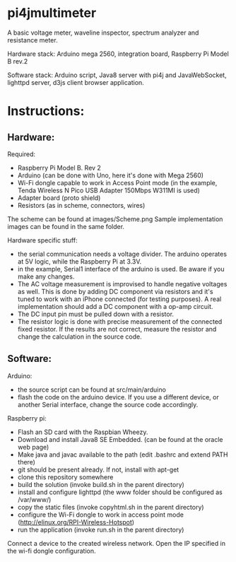 pi4jmultimeter
==============

A basic voltage meter, waveline inspector, spectrum analyzer and resistance meter.

Hardware stack: Arduino mega 2560, integration board, Raspberry Pi Model B rev.2

Software stack: Arduino script, Java8 server with pi4j and JavaWebSocket, lighttpd server, d3js client browser application.

Instructions:
=============

Hardware:
---------

Required:
- Raspberry Pi Model B. Rev 2
- Arduino (can be done with Uno, here it's done with Mega 2560)
- Wi-Fi dongle capable to work in Access Point mode (in the example, Tenda Wireless N Pico USB Adapter 150Mbps W311MI is used)
- Adapter board (proto shield)
- Resistors (as in scheme, connectors, wires)

The scheme can be found at images/Scheme.png
Sample implementation images can be found in the same folder.

Hardware specific stuff:
- the serial communication needs a voltage divider. The arduino operates at 5V logic, while the Raspberry Pi at 3.3V.
- in the example, Serial1 interface of the arduino is used. Be aware if you make any changes.
- The AC voltage measurement is improvised to handle negative voltages as well. This is done by adding DC component via resistors and it's tuned to work with an iPhone connected (for testing purposes). A real implementation should add a DC component with a op-amp circuit.
- The DC input pin must be pulled down with a resistor.
- The resistor logic is done with precise measurement of the connected fixed resistor. If the results are not correct, measure the resistor and change the calculation in the source code.

Software:
---------

Arduino:
- the source script can be found at src/main/arduino
- flash the code on the arduino device. If you use a different device, or another Serial interface, change the source code accordingly.

Raspberry pi:
- Flash an SD card with the Raspbian Wheezy.
- Download and install Java8 SE Embedded. (can be found at the oracle web page)
- Make java and javac available to the path (edit .bashrc and extend PATH there)
- git should be present already. If not, install with apt-get
- clone this repository somewhere
- build the solution (invoke build.sh in the parent directory)
- install and configure lighttpd (the www folder should be configured as /var/www/)
- copy the static files (invoke copyhtml.sh in the parent directory)
- configure the Wi-Fi dongle to work in access point mode (http://elinux.org/RPI-Wireless-Hotspot)
- run the application (invoke run.sh in the parent directory)

Connect a device to the created wireless network. Open the IP specified in the wi-fi dongle configuration.

